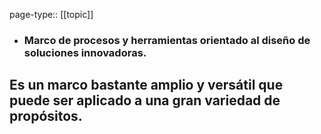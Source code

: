 page-type:: [[topic]]
- ### Marco de procesos y herramientas orientado al diseño de soluciones innovadoras.

Es un marco bastante amplio y versátil que puede ser aplicado a una gran variedad de propósitos.
  - 



